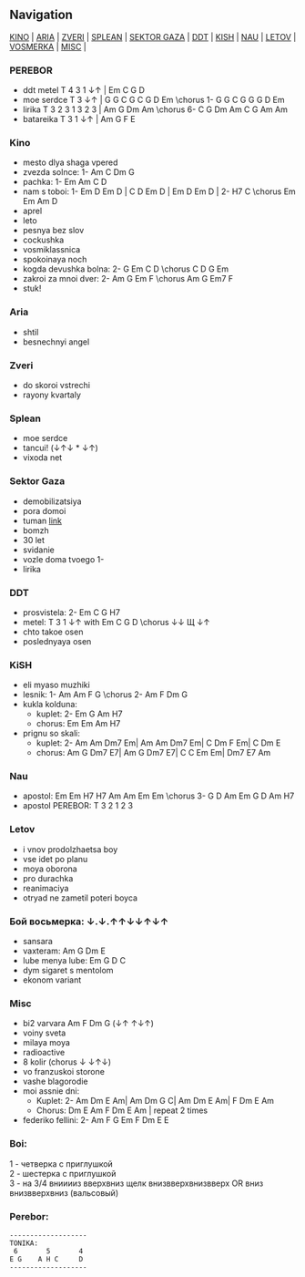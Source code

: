 ## Navigation

[KINO](#kino) |
[ARIA](#aria) |
[ZVERI](#zveri) |
[SPLEAN](#splean) |
[SEKTOR GAZA](#sektor-gaza) |
[DDT](#ddt) |
[KISH](#kish) |
[NAU](#nau) |
[LETOV](#letov) |
[VOSMERKA](#vosmerka) |
[MISC](#misc) |


### PEREBOR
- ddt metel T 4 3 1 ↓↑ | Em C G D
- moe serdce T 3 ↓↑ | G G C G C G D Em \\chorus 1- G G C G G G D Em
- lirika T 3 2 3 1 3 2 3 | Am G Dm Am \\chorus 6- C G Dm Am C G Am Am
- batareika T 3 1 ↓↑ | Am G F E


### <a name="kino"> Kino</a>

- mesto dlya shaga vpered
- zvezda solnce: 1- Am C Dm G
- pachka: 1- Em Am C D
- nam s toboi: 1- Em D Em D | C D Em D | Em D Em D | 2- H7 C \\chorus Em Em Am D
- aprel
- leto
- pesnya bez slov
- cockushka
- vosmiklassnica
- spokoinaya noch
- kogda devushka bolna: 2- G Em C D \\chorus C D G Em
- zakroi za mnoi dver: 2- Am G Em F \\chorus Am G Em7 F
- stuk!

### <a name="aria"> Aria</a>

- shtil
- besnechnyi angel

### <a name="zveri"> Zveri</a>

- do skoroi vstrechi
- rayony kvartaly

### <a name="splean"> Splean </a>

- moe serdce
- tancui! (↓↑↓ \* ↓↑)
- vixoda net

### <a name="sektor-gaza"> Sektor Gaza</a>

- demobilizatsiya
- pora domoi
- tuman [link](https://www.youtube.com/watch?v=pX-3VT1FLz0)
- bomzh
- 30 let
- svidanie
- vozle doma tvoego 1-
- lirika

### <a name="ddt"> DDT</a>

- prosvistela: 2- Em C G H7
- metel: T 3 1 ↓↑ with Em C G D \\chorus ↓↓ Щ ↓↑
- chto takoe osen
- poslednyaya osen

### <a name="kish"> KiSH</a>

- eli myaso muzhiki
- lesnik: 1- Am Am F G \\chorus 2- Am F Dm G
- kukla kolduna:
  - kuplet: 2- Em G Am H7
  - chorus: Em Em Am H7
- prignu so skali:
  - kuplet: 2- Am Am Dm7 Em| Am Am Dm7 Em| C Dm F Em| C Dm E
  - chorus: Am G Dm7 E7| Am G Dm7 E7| C C Em Em| Dm7 E7 Am

### <a name="nau"> Nau</a>

- apostol: Em Em H7 H7 Am Am Em Em \\chorus 3- G D Am Em G D Am H7
- apostol PEREBOR: T 3 2 1 2 3

### <a name="letov"> Letov </a>

- i vnov prodolzhaetsa boy
- vse idet po planu
- moya oborona
- pro durachka
- reanimaciya
- otryad ne zametil poteri boyca

### <a name="vosmerka"> Бой восьмерка: ↓.↓.↑↑↓↓↑↓↑</a>

- sansara
- vaxteram: Am G Dm E
- lube menya lube: Em G D C
- dym sigaret s mentolom
- ekonom variant

### <a name="misc"> Misc</a>

- bi2 varvara Am F Dm G (↓↑ ↑↓↑)
- voiny sveta
- milaya moya
- radioactive
- 8 kolir (chorus ↓ ↓↑↓)
- vo franzuskoi storone
- vashe blagorodie
- moi assnie dni:
  - Kuplet: 2- Am Dm E Am| Am Dm G C| Am Dm E Am| F Dm E Am
  - Chorus: Dm E Am F Dm E Am | repeat 2 times
- federiko fellini: 2- Am F G Em F Dm E E

### Boi:

1 - четверка с приглушкой  
2 - шестерка с приглушкой  
3 - на 3/4 внииииз вверхвниз щелк внизвверхвнизвверх OR вниз внизвверхвниз (вальсовый)

### Perebor:

```
-------------------
TONIKA:
 6       5       4
E G    A H C     D
-------------------
```
